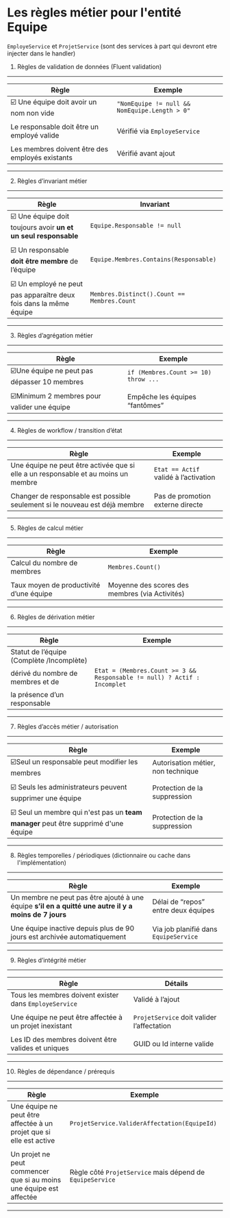 # Les règles métier pour l'entité Equipe

`EmployeService` et `ProjetService` (sont des services à part qui devront etre injecter dans le handler)

1. Règles de validation de données (Fluent validation)
--------------------------------------------------------------------------------------------------------
| Règle                                           | Exemple                                            |
| ----------------------------------------------- | ---------------------------------------------------|
|☑️  Une équipe doit avoir un nom non vide        | `"NomEquipe != null && NomEquipe.Length > 0"`      | 
|                                                 |                                                    |
| Le responsable doit être un employé valide      | Vérifié via `EmployeService`                       |
|                                                 |                                                    |
| Les membres doivent être des employés existants | Vérifié avant ajout                                |
--------------------------------------------------------------------------------------------------------


2. Règles d’invariant métier
-------------------------------------------------------------------------------------------------------------------
| Règle                                                           | Invariant                                     |
| --------------------------------------------------------------- | ----------------------------------------------|
|☑️ Une équipe doit toujours avoir **un et un seul responsable** | `Equipe.Responsable != null`                   |
|                                                                 |                                               |
|☑️ Un responsable **doit être membre** de l’équipe              | `Equipe.Membres.Contains(Responsable)`         |
|                                                                 |                                                |
|☑️ Un employé ne peut pas apparaître deux fois dans la même équipe | `Membres.Distinct().Count == Membres.Count` |
--------------------------------------------------------------------------------------------------------------------


3. Règles d’agrégation métier
-------------------------------------------------------------------------------------------
| Règle                                          | Exemple                                |
|------------------------------------------------|--------------------------------------- |
|☑️Une équipe ne peut pas dépasser 10 membres    | `if (Membres.Count >= 10) throw ...`   |
|                                                |                                         |
|☑️Minimum 2 membres pour valider une équipe     | Empêche les équipes “fantômes”         |
-------------------------------------------------------------------------------------------


4. Règles de workflow / transition d’état
------------------------------------------------------------------------------------------------------------------------------
| Règle                                                                              | Exemple                               |
|------------------------------------------------------------------------------------|---------------------------------------|
| Une équipe ne peut être activée que si elle a un responsable et au moins un membre | `Etat == Actif` validé à l’activation |
|                                                                                    |                                       |
| Changer de responsable est possible seulement si le nouveau est déjà membre        | Pas de promotion externe directe      |
------------------------------------------------------------------------------------------------------------------------------


5. Règles de calcul métier
--------------------------------------------------------------------------------------------
| Règle                                   | Exemple                                        |
|---------------------------------------- | -----------------------------------------------|
| Calcul du nombre de membres             | `Membres.Count()`                              |
|                                         |                                                |
| Taux moyen de productivité d’une équipe | Moyenne des scores des membres (via Activités) |
--------------------------------------------------------------------------------------------


6. Règles de dérivation métier
---------------------------------------------------------------------------------------------------------------------
| Règle                                   | Exemple                                                                 |
|-----------------------------------------|-------------------------------------------------------------------------|
|Statut de l’équipe (Complète /Incomplète)|                                                                         |
|dérivé du nombre de membres et de        | `Etat = (Membres.Count >= 3 && Responsable != null) ? Actif : Incomplet`| 
|la présence d’un responsable             |                                                                         |
---------------------------------------------------------------------------------------------------------------------


7. Règles d’accès métier / autorisation
---------------------------------------------------------------------------------------------------------------------------
| Règle                                                                              | Exemple                            |
|------------------------------------------------------------------------------------|------------------------------------|
|☑️Seul un responsable peut modifier les membres                                     | Autorisation métier, non technique |
|                                                                                     |                                   |
|☑️ Seuls les administrateurs peuvent supprimer une équipe                           | Protection de la suppression       |
|                                                                                    |                                     |
|☑️ Seul un membre qui n'est pas un **team manager** peut être supprimé d'une équipe | Protection de la suppression       |
---------------------------------------------------------------------------------------------------------------------------



8. Règles temporelles / périodiques (dictionnaire ou cache dans l'implémentation)
-------------------------------------------------------------------------------------------------------------------------------------------------
| Règle                                                                                                 | Exemple                               |
|------------------------------------------------------------------------------------------------------ | --------------------------------------|
| Un membre ne peut pas être ajouté à une équipe **s’il en a quitté une autre il y a moins de 7 jours** | Délai de “repos” entre deux équipes   |
|                                                                                                       |                                       |
| Une équipe inactive depuis plus de 90 jours est archivée automatiquement                              | Via job planifié dans `EquipeService` |
-------------------------------------------------------------------------------------------------------------------------------------------------


9.  Règles d’intégrité métier
--------------------------------------------------------------------------------------------------------
| Règle                                                   | Détails                                    |
|---------------------------------------------------------| -------------------------------------------|
| Tous les membres doivent exister dans `EmployeService`  | Validé à l’ajout                           |
|                                                         |                                            |
| Une équipe ne peut être affectée à un projet inexistant | `ProjetService` doit valider l’affectation |
|                                                         |                                            |
| Les ID des membres doivent être valides et uniques      | GUID ou Id interne valide                  |
--------------------------------------------------------------------------------------------------------


10. Règles de dépendance / prérequis
-----------------------------------------------------------------------------------------------------------------------------------
| Règle                                                               | Exemple                                                   |
|-------------------------------------------------------------------- | --------------------------------------------------------- |
| Une équipe ne peut être affectée à un projet que si elle est active | `ProjetService.ValiderAffectation(EquipeId)`              |
|                                                                     |                                                           |
| Un projet ne peut commencer que si au moins une équipe est affectée | Règle côté `ProjetService` mais dépend de `EquipeService` |
-----------------------------------------------------------------------------------------------------------------------------------